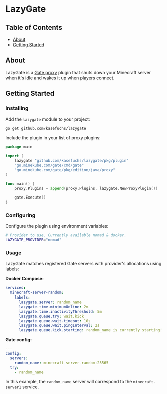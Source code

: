 # LazyGate

## Table of Contents

- [About](#about)
- [Getting Started](#getting_started)

## About <a name = "about"></a>

LazyGate is a [Gate proxy](https://github.com/minekube/gate) plugin that shuts down your Minecraft server when it's idle
and wakes it up when players connect.

## Getting Started <a name = "getting_started"></a>

### Installing

Add the `lazygate` module to your project:

```sh
go get github.com/kasefuchs/lazygate
```

Include the plugin in your list of proxy plugins:

```go
package main

import (
	lazygate "github.com/kasefuchs/lazygate/pkg/plugin"
	"go.minekube.com/gate/cmd/gate"
	"go.minekube.com/gate/pkg/edition/java/proxy"
)

func main() {
	proxy.Plugins = append(proxy.Plugins, lazygate.NewProxyPlugin())

	gate.Execute()
}
```

### Configuring

Configure the plugin using environment variables:

```sh
# Provider to use. Currently available nomad & docker.
LAZYGATE_PROVIDER="nomad"
```

### Usage

LazyGate matches registered Gate servers with provider's allocations using labels:

**Docker Compose:**

```yaml
services:
  minecraft-server-random:
    labels:
      lazygate.server: random_name
      lazygate.time.minimumOnline: 2m
      lazygate.time.inactivityThreshold: 5m
      lazygate.queue.try: wait,kick
      lazygate.queue.wait.timeout: 10s
      lazygate.queue.wait.pingInterval: 2s
      lazygate.queue.kick.starting: random_name is currently starting!
```

**Gate config:**

```yaml
---
config:
  servers:
    random_name: minecraft-server-random:25565
  try:
    - random_name
```

In this example, the `random_name` server will correspond to the `minecraft-server1` service.
